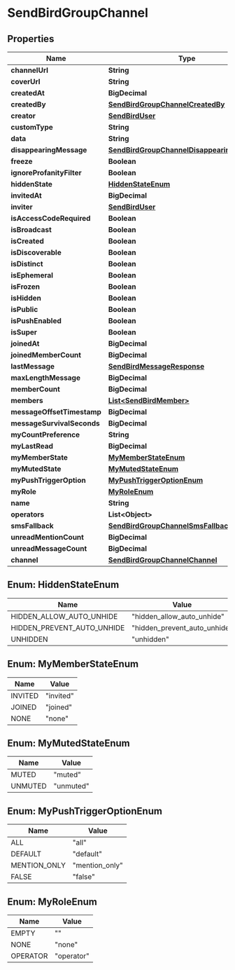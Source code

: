 

# SendBirdGroupChannel


## Properties

| Name | Type | Description | Notes |
|------------ | ------------- | ------------- | -------------|
|**channelUrl** | **String** |  |  [optional] |
|**coverUrl** | **String** |  |  [optional] |
|**createdAt** | **BigDecimal** |  |  [optional] |
|**createdBy** | [**SendBirdGroupChannelCreatedBy**](SendBirdGroupChannelCreatedBy.md) |  |  [optional] |
|**creator** | [**SendBirdUser**](SendBirdUser.md) |  |  [optional] |
|**customType** | **String** |  |  [optional] |
|**data** | **String** |  |  [optional] |
|**disappearingMessage** | [**SendBirdGroupChannelDisappearingMessage**](SendBirdGroupChannelDisappearingMessage.md) |  |  [optional] |
|**freeze** | **Boolean** |  |  [optional] |
|**ignoreProfanityFilter** | **Boolean** |  |  [optional] |
|**hiddenState** | [**HiddenStateEnum**](#HiddenStateEnum) |  |  [optional] |
|**invitedAt** | **BigDecimal** |  |  [optional] |
|**inviter** | [**SendBirdUser**](SendBirdUser.md) |  |  [optional] |
|**isAccessCodeRequired** | **Boolean** |  |  [optional] |
|**isBroadcast** | **Boolean** |  |  [optional] |
|**isCreated** | **Boolean** |  |  [optional] |
|**isDiscoverable** | **Boolean** |  |  [optional] |
|**isDistinct** | **Boolean** |  |  [optional] |
|**isEphemeral** | **Boolean** |  |  [optional] |
|**isFrozen** | **Boolean** |  |  [optional] |
|**isHidden** | **Boolean** |  |  [optional] |
|**isPublic** | **Boolean** |  |  [optional] |
|**isPushEnabled** | **Boolean** |  |  [optional] |
|**isSuper** | **Boolean** |  |  [optional] |
|**joinedAt** | **BigDecimal** |  |  [optional] |
|**joinedMemberCount** | **BigDecimal** |  |  [optional] |
|**lastMessage** | [**SendBirdMessageResponse**](SendBirdMessageResponse.md) |  |  [optional] |
|**maxLengthMessage** | **BigDecimal** |  |  [optional] |
|**memberCount** | **BigDecimal** |  |  [optional] |
|**members** | [**List&lt;SendBirdMember&gt;**](SendBirdMember.md) |  |  [optional] |
|**messageOffsetTimestamp** | **BigDecimal** |  |  [optional] |
|**messageSurvivalSeconds** | **BigDecimal** |  |  [optional] |
|**myCountPreference** | **String** |  |  [optional] |
|**myLastRead** | **BigDecimal** |  |  [optional] |
|**myMemberState** | [**MyMemberStateEnum**](#MyMemberStateEnum) |  |  [optional] |
|**myMutedState** | [**MyMutedStateEnum**](#MyMutedStateEnum) |  |  [optional] |
|**myPushTriggerOption** | [**MyPushTriggerOptionEnum**](#MyPushTriggerOptionEnum) |  |  [optional] |
|**myRole** | [**MyRoleEnum**](#MyRoleEnum) |  |  [optional] |
|**name** | **String** |  |  [optional] |
|**operators** | **List&lt;Object&gt;** |  |  [optional] |
|**smsFallback** | [**SendBirdGroupChannelSmsFallback**](SendBirdGroupChannelSmsFallback.md) |  |  [optional] |
|**unreadMentionCount** | **BigDecimal** |  |  [optional] |
|**unreadMessageCount** | **BigDecimal** |  |  [optional] |
|**channel** | [**SendBirdGroupChannelChannel**](SendBirdGroupChannelChannel.md) |  |  [optional] |



## Enum: HiddenStateEnum

| Name | Value |
|---- | -----|
| HIDDEN_ALLOW_AUTO_UNHIDE | &quot;hidden_allow_auto_unhide&quot; |
| HIDDEN_PREVENT_AUTO_UNHIDE | &quot;hidden_prevent_auto_unhide&quot; |
| UNHIDDEN | &quot;unhidden&quot; |



## Enum: MyMemberStateEnum

| Name | Value |
|---- | -----|
| INVITED | &quot;invited&quot; |
| JOINED | &quot;joined&quot; |
| NONE | &quot;none&quot; |



## Enum: MyMutedStateEnum

| Name | Value |
|---- | -----|
| MUTED | &quot;muted&quot; |
| UNMUTED | &quot;unmuted&quot; |



## Enum: MyPushTriggerOptionEnum

| Name | Value |
|---- | -----|
| ALL | &quot;all&quot; |
| DEFAULT | &quot;default&quot; |
| MENTION_ONLY | &quot;mention_only&quot; |
| FALSE | &quot;false&quot; |



## Enum: MyRoleEnum

| Name | Value |
|---- | -----|
| EMPTY | &quot;&quot; |
| NONE | &quot;none&quot; |
| OPERATOR | &quot;operator&quot; |



